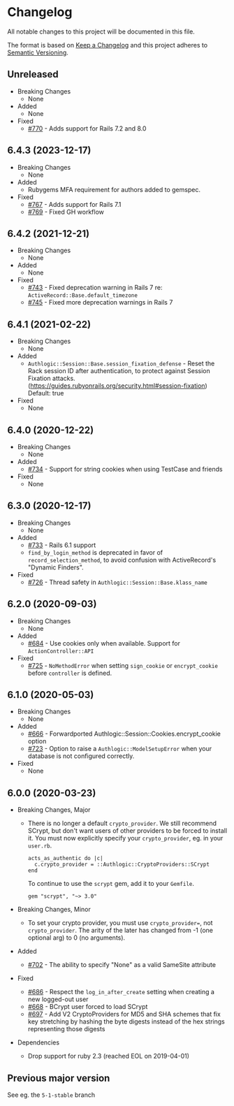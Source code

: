 # Changelog

All notable changes to this project will be documented in this file.

The format is based on [Keep a Changelog](http://keepachangelog.com/en/1.0.0/)
and this project adheres to [Semantic Versioning](http://semver.org/spec/v2.0.0.html).

## Unreleased

- Breaking Changes
  - None
- Added
  - None
- Fixed
  - [#770](https://github.com/binarylogic/authlogic/pull/770) - Adds support for Rails 7.2 and 8.0

## 6.4.3 (2023-12-17)

- Breaking Changes
  - None
- Added
  - Rubygems MFA requirement for authors added to gemspec.
- Fixed
  - [#767](https://github.com/binarylogic/authlogic/pull/767) - Adds support for Rails 7.1
  - [#769](https://github.com/binarylogic/authlogic/issues/769) - Fixed GH workflow

## 6.4.2 (2021-12-21)

- Breaking Changes
  - None
- Added
  - None
- Fixed
  - [#743](https://github.com/binarylogic/authlogic/pull/743) - Fixed
    deprecation warning in Rails 7 re: `ActiveRecord::Base.default_timezone`
  - [#745](https://github.com/binarylogic/authlogic/pull/745) - Fixed more
    deprecation warnings in Rails 7

## 6.4.1 (2021-02-22)

- Breaking Changes
  - None
- Added
  - `Authlogic::Session::Base.session_fixation_defense` - Reset the Rack
    session ID after authentication, to protect against Session Fixation
    attacks. (https://guides.rubyonrails.org/security.html#session-fixation)
    Default: true
- Fixed
  - None

## 6.4.0 (2020-12-22)

- Breaking Changes
  - None
- Added
  - [#734](https://github.com/binarylogic/authlogic/pull/734) - Support for
    string cookies when using TestCase and friends
- Fixed
  - None

## 6.3.0 (2020-12-17)

- Breaking Changes
  - None
- Added
  - [#733](https://github.com/binarylogic/authlogic/pull/733) - Rails 6.1 support
  - `find_by_login_method` is deprecated in favor of `record_selection_method`,
    to avoid confusion with ActiveRecord's "Dynamic Finders".
- Fixed
  - [#726](https://github.com/binarylogic/authlogic/issues/726) - Thread
    safety in `Authlogic::Session::Base.klass_name`

## 6.2.0 (2020-09-03)

- Breaking Changes
  - None
- Added
  - [#684](https://github.com/binarylogic/authlogic/pull/684) - Use cookies
    only when available. Support for `ActionController::API`
- Fixed
  - [#725](https://github.com/binarylogic/authlogic/pull/725) - `NoMethodError`
    when setting `sign_cookie` or `encrypt_cookie` before `controller` is
    defined.

## 6.1.0 (2020-05-03)

- Breaking Changes
  - None
- Added
  - [#666](https://github.com/binarylogic/authlogic/pull/666) -
    Forwardported Authlogic::Session::Cookies.encrypt_cookie option
  - [#723](https://github.com/binarylogic/authlogic/pull/723) -
    Option to raise a `Authlogic::ModelSetupError` when your database is not
    configured correctly.
- Fixed
  - None

## 6.0.0 (2020-03-23)

- Breaking Changes, Major

  - There is no longer a default `crypto_provider`. We still recommend SCrypt,
    but don't want users of other providers to be forced to install it. You
    must now explicitly specify your `crypto_provider`, eg. in your `user.rb`.

        acts_as_authentic do |c|
          c.crypto_provider = ::Authlogic::CryptoProviders::SCrypt
        end

    To continue to use the `scrypt` gem, add it to your `Gemfile`.

        gem "scrypt", "~> 3.0"

- Breaking Changes, Minor
  - To set your crypto provider, you must use `crypto_provider=`, not
    `crypto_provider`. The arity of the later has changed from -1 (one optional
    arg) to 0 (no arguments).
- Added
  - [#702](https://github.com/binarylogic/authlogic/pull/702) - The ability to
    specify "None" as a valid SameSite attribute
- Fixed
  - [#686](https://github.com/binarylogic/authlogic/pull/686) - Respect
    the `log_in_after_create` setting when creating a new logged-out user
  - [#668](https://github.com/binarylogic/authlogic/pull/668) -
    BCrypt user forced to load SCrypt
  - [#697](https://github.com/binarylogic/authlogic/issues/697) - Add V2
    CryptoProviders for MD5 and SHA schemes that fix key stretching by hashing
    the byte digests instead of the hex strings representing those digests
- Dependencies
  - Drop support for ruby 2.3 (reached EOL on 2019-04-01)

## Previous major version

See eg. the `5-1-stable` branch

[1]: https://github.com/binarylogic/authlogic/blob/master/doc/use_normal_rails_validation.md
